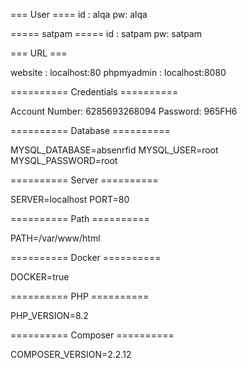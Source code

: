 === User ====
id : alqa
pw: alqa

===== satpam =====
id : satpam
pw: satpam

=== URL ===

website : localhost:80
phpmyadmin : localhost:8080

========== Credentials ==========

Account Number: 6285693268094
Password: 965FH6

========== Database ==========

MYSQL_DATABASE=absenrfid
MYSQL_USER=root
MYSQL_PASSWORD=root

========== Server ==========

SERVER=localhost
PORT=80

========== Path ==========

PATH=/var/www/html

========== Docker ==========

DOCKER=true

========== PHP ==========

PHP_VERSION=8.2

========== Composer ==========

COMPOSER_VERSION=2.2.12



